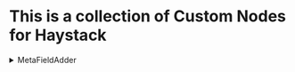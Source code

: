 # This is a collection of Custom Nodes for Haystack

<details>
  <summary>MetaFieldAdder</summary>
  <h2>What does this component do?</h2>
  <p>This component adds meta fields to Documents in the indexing pipeline.
  
  The meta values are specified in a seperate json file. The name of the json file is the name of the Document the meta data is intended for, plus the ending ".meta.json".
  *Example: The name of a pdf file is: "Information.pdf". Then, the name of the json file is "Information.pdf.meta.json". The MetaFieldAdder extracts the meta values from this json file and adds them to the Document.*</p>
</details>

